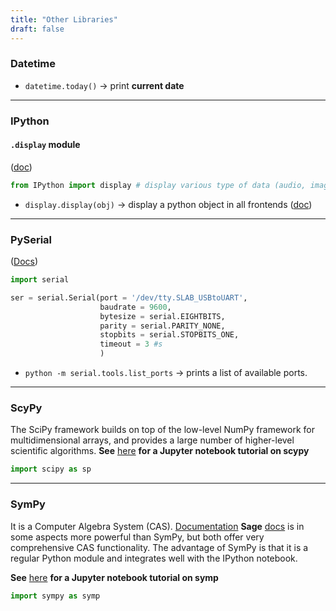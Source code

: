 ```yaml
---
title: "Other Libraries"
draft: false
---
```


### Datetime

-   `datetime.today()` → print **current date**

* * *

### IPython

#### `.display` module

([doc](https://ipython.readthedocs.io/en/stable/api/generated/IPython.display.html#module-IPython.display))

```py
from IPython import display # display various type of data (audio, images, ...)
```

-   `display.display(obj)` → display a python object in all frontends ([doc](https://ipython.readthedocs.io/en/stable/api/generated/IPython.display.html#module-IPython.display))

* * *

### PySerial

([Docs](https://pyserial.readthedocs.io/en/latest/shortintro.html))

```py
import serial

ser = serial.Serial(port = '/dev/tty.SLAB_USBtoUART',
                    baudrate = 9600,
                    bytesize = serial.EIGHTBITS,
                    parity = serial.PARITY_NONE,
                    stopbits = serial.STOPBITS_ONE,
					timeout = 3 #s
                    )
```

-   `python -m serial.tools.list_ports` → prints a list of available ports.

* * *

### ScyPy

The SciPy framework builds on top of the low-level NumPy framework for multidimensional arrays, and provides a large number of higher-level scientific algorithms.
**See** [here](http://nbviewer.jupyter.org/github/jrjohansson/scientific-python-lectures/blob/master/Lecture-3-Scipy.ipynb) **for a Jupyter notebook tutorial on scypy**

```py
import scipy as sp
```

* * *

### SymPy

It is a Computer Algebra System (CAS). [Documentation](https://www.sympy.org/en/index.html)
**Sage** [docs](http://www.sagemath.org/) is in some aspects more powerful than SymPy, but both offer very comprehensive CAS functionality. The advantage of SymPy is that it is a regular Python module and integrates well with the IPython notebook.

**See** [here](http://nbviewer.jupyter.org/github/jrjohansson/scientific-python-lectures/blob/master/Lecture-5-Sympy.ipynb) **for a Jupyter notebook tutorial on symp**

```py
import sympy as symp
```

